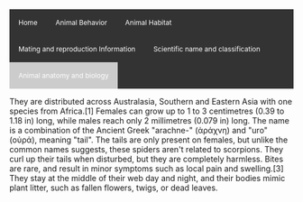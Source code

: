 <ul style="font-size: 12px; list-style-type: none; margin: 0; padding: 0; overflow: hidden; background-color: #333333; ">
  <li style="float: left"><a href="#home" style="display: block; color: white; text-align: center; padding: 16px; text-decoration: none;">Home</a></li>
  <li style="float: left;"><a href="animal-behavior.html" style="display: block; color: white; text-align: center; padding: 16px; text-decoration: none;">Animal Behavior</a></li>
  <li style="float: left;"><a href="animal-habitat.html" style="display: block; color: white; text-align: center; padding: 16px; text-decoration: none;">Animal Habitat</a></li>
  <li style="float: left;"><a href="mating-and-reproduction-Information.html" style="display: block; color: white; text-align: center; padding: 16px; text-decoration: none;">Mating and reproduction Information</a></li>
  <li style="float: left;"><a href="scientific-name-and-classification.html" style="display: block; color: white; text-align: center; padding: 16px; text-decoration: none;">Scientific name and classification</a></li>
  <li style="float: left; background-color: #cccccc"><a href="animal-anatomy-and-biology.html" style="display: block; color: white; text-align: center; padding: 16px; text-decoration: none;">Animal anatomy and biology</a></li>
</ul>

They are distributed across Australasia, Southern and Eastern Asia with one species from Africa.[1] Females can grow up to 1 to 3 centimetres (0.39 to 1.18 in) long, while males reach only 2 millimetres (0.079 in) long. The name is a combination of the Ancient Greek "arachne-" (ἀράχνη) and "uro" (οὐρά), meaning "tail". The tails are only present on females, but unlike the common names suggests, these spiders aren't related to scorpions. They curl up their tails when disturbed, but they are completely harmless. Bites are rare, and result in minor symptoms such as local pain and swelling.[3] They stay at the middle of their web day and night, and their bodies mimic plant litter, such as fallen flowers, twigs, or dead leaves.
